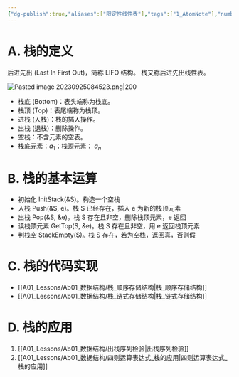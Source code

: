 ```yaml
---
{"dg-publish":true,"aliases":["限定性线性表"],"tags":["1_AtomNote"],"number headings":"auto, first-level 1, max 6, A.1.","Created-Date":"2023-09-25 08:43:40","Modified-Date":"2024-04-18 11:53:24","permalink":"/A01_Lessons/Ab01_数据结构/栈/","dgPassFrontmatter":true}
---
```



# A. 栈的定义


后进先出 (Last In First Out)，简称 LIFO 结构。
栈又称后进先出线性表。

![Pasted image 20230925084523.png|200](/img/user/Z02_ObFiles/Attachments/Pasted%20image%2020230925084523.png)

- 栈底 (Bottom)：表头端称为栈底。
- 栈顶 (Top)：表尾端称为栈顶。
- 进栈 (入栈)：栈的插入操作。
- 出栈 (退栈)：删除操作。
- 空栈：不含元素的空表。
- 栈底元素：$a_1$；栈顶元素： $a_n$



# B. 栈的基本运算

- 初始化 InitStack(&S)。构造一个空栈
- 入栈 Push(&S, e)。栈 S 已经存在，插入 e 为新的栈顶元素
- 出栈 Pop(&S, &e)。栈 S 存在且非空，删除栈顶元素，e 返回
- 读栈顶元素 GetTop(S, &e)。栈 S 存在且非空，用 e 返回栈顶元素
- 判栈空 StackEmpty(S)。栈 S 存在，若为空栈，返回真，否则假



# C. 栈的代码实现


- [[A01_Lessons/Ab01_数据结构/栈_顺序存储结构\|栈_顺序存储结构]]
- [[A01_Lessons/Ab01_数据结构/栈_链式存储结构\|栈_链式存储结构]]



# D. 栈的应用



1. [[A01_Lessons/Ab01_数据结构/出栈序列检验\|出栈序列检验]]
2. [[A01_Lessons/Ab01_数据结构/四则运算表达式_栈的应用\|四则运算表达式_栈的应用]]



